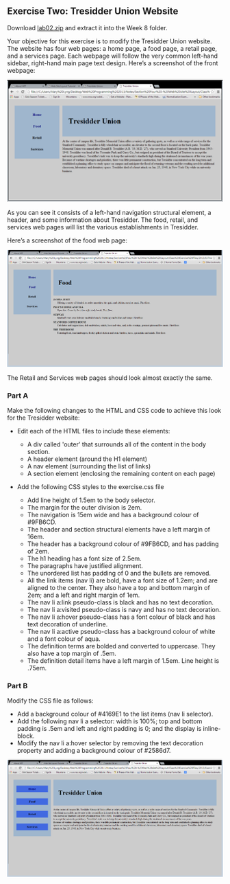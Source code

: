 ## Exercise Two: Tresidder Union Website

Download [lab02.zip](archives/lab02.zip) and extract it into the Week 8 folder.

Your objective for this exercise is to modify the Tresidder Union website. The website has four web pages: a home page, a food page, a retail page, and a services page. Each webpage will follow the very common left-hand sidebar, right-hand main page text design. Here’s a screenshot of the front webpage:

![](./img/ex2a.png)

As you can see it consists of a left-hand navigation structural element, a header, and some information about Tresidder. The food, retail, and services web pages will list the various establishments in Tresidder.

Here’s a screenshot of the food web page:

![](./img/ex2b.png)

The Retail and Services web pages should look almost exactly the same.

### Part A

Make the following changes to the HTML and CSS code to achieve this look for the Tresidder website:

- Edit each of the HTML files to include these elements:
  - A div called 'outer' that surrounds all of the content in the body section.
  - A header element (around the H1 element)
  - A nav element (surrounding the list of links)
  - A section element (enclosing the remaining content on each page)


- Add the following CSS styles to the exercise.css file
  - Add line height of 1.5em to the body selector.
  - The margin for the outer division is 2em.
  - The navigation is 15em wide and has a background colour of #9FB6CD.
  - The header and section structural elements have a left margin of 16em.
  - The header has a background colour of #9FB6CD, and has padding of 2em.
  - The h1 heading has a font size of 2.5em.
  - The paragraphs have justified alignment.
  - The unordered list has padding of 0 and the bullets are removed.
  - All the link items (nav li) are bold, have a font size of 1.2em; and are aligned to the center. They also have a top and bottom margin of 2em; and a left and right margin of 1em.
  - The nav li a:link pseudo-class is black and has no text decoration.
  - The nav li a:visited pseudo-class is navy and has no text decoration.
  - The nav li a:hover pseudo-class has a font colour of black and has text decoration of underline.
  - The nav li a:active pseudo-class has a background colour of white and a font colour of aqua.
  - The definition terms are bolded and converted to uppercase. They also have a top margin of .5em.
  - The definition detail items have a left margin of 1.5em. Line height is .75em.

### Part B

Modify the CSS file as follows:

  - Add a background colour of #4169E1 to the list items (nav li selector).
  - Add the following nav li a selector: width is 100%; top and bottom padding is .5em and left and right padding is 0; and the display is inline-block.
  - Modify the nav li a:hover selector by removing the text decoration property and adding a background colour of #2586d7.

![](./img/ex2c.png)
